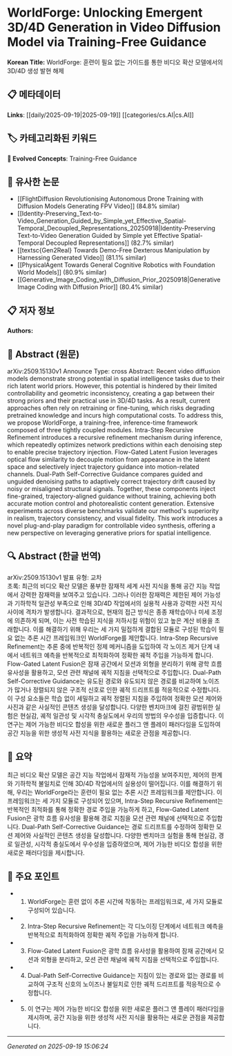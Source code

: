 
# WorldForge: Unlocking Emergent 3D/4D Generation in Video Diffusion Model via Training-Free Guidance

**Korean Title:** WorldForge: 훈련이 필요 없는 가이드를 통한 비디오 확산 모델에서의 3D/4D 생성 발현 해제

## 📋 메타데이터

**Links**: [[daily/2025-09-19|2025-09-19]] [[categories/cs.AI|cs.AI]]

## 🏷️ 카테고리화된 키워드
**🚀 Evolved Concepts**: Training-Free Guidance

## 🔗 유사한 논문
- [[FlightDiffusion Revolutionising Autonomous Drone Training with Diffusion Models Generating FPV Video]] (84.8% similar)
- [[Identity-Preserving_Text-to-Video_Generation_Guided_by_Simple_yet_Effective_Spatial-Temporal_Decoupled_Representations_20250918|Identity-Preserving Text-to-Video Generation Guided by Simple yet Effective Spatial-Temporal Decoupled Representations]] (82.7% similar)
- [[textsc{Gen2Real} Towards Demo-Free Dexterous Manipulation by Harnessing Generated Video]] (81.1% similar)
- [[PhysicalAgent Towards General Cognitive Robotics with Foundation World Models]] (80.9% similar)
- [[Generative_Image_Coding_with_Diffusion_Prior_20250918|Generative Image Coding with Diffusion Prior]] (80.4% similar)

## 📋 저자 정보

**Authors:** 

## 📄 Abstract (원문)

arXiv:2509.15130v1 Announce Type: cross 
Abstract: Recent video diffusion models demonstrate strong potential in spatial intelligence tasks due to their rich latent world priors. However, this potential is hindered by their limited controllability and geometric inconsistency, creating a gap between their strong priors and their practical use in 3D/4D tasks. As a result, current approaches often rely on retraining or fine-tuning, which risks degrading pretrained knowledge and incurs high computational costs. To address this, we propose WorldForge, a training-free, inference-time framework composed of three tightly coupled modules. Intra-Step Recursive Refinement introduces a recursive refinement mechanism during inference, which repeatedly optimizes network predictions within each denoising step to enable precise trajectory injection. Flow-Gated Latent Fusion leverages optical flow similarity to decouple motion from appearance in the latent space and selectively inject trajectory guidance into motion-related channels. Dual-Path Self-Corrective Guidance compares guided and unguided denoising paths to adaptively correct trajectory drift caused by noisy or misaligned structural signals. Together, these components inject fine-grained, trajectory-aligned guidance without training, achieving both accurate motion control and photorealistic content generation. Extensive experiments across diverse benchmarks validate our method's superiority in realism, trajectory consistency, and visual fidelity. This work introduces a novel plug-and-play paradigm for controllable video synthesis, offering a new perspective on leveraging generative priors for spatial intelligence.

## 🔍 Abstract (한글 번역)

arXiv:2509.15130v1 발표 유형: 교차  
초록: 최근의 비디오 확산 모델은 풍부한 잠재적 세계 사전 지식을 통해 공간 지능 작업에서 강력한 잠재력을 보여주고 있습니다. 그러나 이러한 잠재력은 제한된 제어 가능성과 기하학적 일관성 부족으로 인해 3D/4D 작업에서의 실용적 사용과 강력한 사전 지식 사이에 격차가 발생합니다. 결과적으로, 현재의 접근 방식은 종종 재학습이나 미세 조정에 의존하게 되며, 이는 사전 학습된 지식을 저하시킬 위험이 있고 높은 계산 비용을 초래합니다. 이를 해결하기 위해 우리는 세 가지 밀접하게 결합된 모듈로 구성된 학습이 필요 없는 추론 시간 프레임워크인 WorldForge를 제안합니다. Intra-Step Recursive Refinement는 추론 중에 반복적인 정제 메커니즘을 도입하여 각 노이즈 제거 단계 내에서 네트워크 예측을 반복적으로 최적화하여 정확한 궤적 주입을 가능하게 합니다. Flow-Gated Latent Fusion은 잠재 공간에서 모션과 외형을 분리하기 위해 광학 흐름 유사성을 활용하고, 모션 관련 채널에 궤적 지침을 선택적으로 주입합니다. Dual-Path Self-Corrective Guidance는 유도된 경로와 유도되지 않은 경로를 비교하여 노이즈가 많거나 정렬되지 않은 구조적 신호로 인한 궤적 드리프트를 적응적으로 수정합니다. 이 구성 요소들은 학습 없이 세밀하고 궤적 정렬된 지침을 주입하여 정확한 모션 제어와 사진과 같은 사실적인 콘텐츠 생성을 달성합니다. 다양한 벤치마크에 걸친 광범위한 실험은 현실감, 궤적 일관성 및 시각적 충실도에서 우리의 방법의 우수성을 입증합니다. 이 연구는 제어 가능한 비디오 합성을 위한 새로운 플러그 앤 플레이 패러다임을 도입하여 공간 지능을 위한 생성적 사전 지식을 활용하는 새로운 관점을 제공합니다.

## 📝 요약

최근 비디오 확산 모델은 공간 지능 작업에서 잠재적 가능성을 보여주지만, 제어의 한계와 기하학적 불일치로 인해 3D/4D 작업에서의 실용성이 떨어집니다. 이를 해결하기 위해, 우리는 WorldForge라는 훈련이 필요 없는 추론 시간 프레임워크를 제안합니다. 이 프레임워크는 세 가지 모듈로 구성되어 있으며, Intra-Step Recursive Refinement는 반복적인 최적화를 통해 정확한 경로 주입을 가능하게 하고, Flow-Gated Latent Fusion은 광학 흐름 유사성을 활용해 경로 지침을 모션 관련 채널에 선택적으로 주입합니다. Dual-Path Self-Corrective Guidance는 경로 드리프트를 수정하여 정확한 모션 제어와 사실적인 콘텐츠 생성을 달성합니다. 다양한 벤치마크 실험을 통해 현실감, 경로 일관성, 시각적 충실도에서 우수성을 입증하였으며, 제어 가능한 비디오 합성을 위한 새로운 패러다임을 제시합니다.

## 🎯 주요 포인트

- 1. WorldForge는 훈련 없이 추론 시간에 작동하는 프레임워크로, 세 가지 모듈로 구성되어 있습니다.

- 2. Intra-Step Recursive Refinement는 각 디노이징 단계에서 네트워크 예측을 반복적으로 최적화하여 정확한 궤적 주입을 가능하게 합니다.

- 3. Flow-Gated Latent Fusion은 광학 흐름 유사성을 활용하여 잠재 공간에서 모션과 외형을 분리하고, 모션 관련 채널에 궤적 지침을 선택적으로 주입합니다.

- 4. Dual-Path Self-Corrective Guidance는 지침이 있는 경로와 없는 경로를 비교하여 구조적 신호의 노이즈나 불일치로 인한 궤적 드리프트를 적응적으로 수정합니다.

- 5. 이 연구는 제어 가능한 비디오 합성을 위한 새로운 플러그 앤 플레이 패러다임을 제시하며, 공간 지능을 위한 생성적 사전 지식을 활용하는 새로운 관점을 제공합니다.

---

*Generated on 2025-09-19 15:06:24*